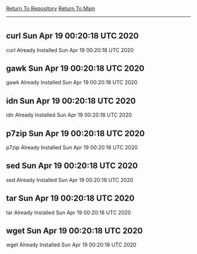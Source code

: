 [Return To Repository](https://github.com/deathbybandaid/piholeparser/)
[Return To Main](https://github.com/deathbybandaid/piholeparser/blob/master/RecentRunLogs/Mainlog.md)
____________________________________
# 
## curl Sun Apr 19 00:20:18 UTC 2020
curl Already Installed Sun Apr 19 00:20:18 UTC 2020
## gawk Sun Apr 19 00:20:18 UTC 2020
gawk Already Installed Sun Apr 19 00:20:18 UTC 2020
## idn Sun Apr 19 00:20:18 UTC 2020
idn Already Installed Sun Apr 19 00:20:18 UTC 2020
## p7zip Sun Apr 19 00:20:18 UTC 2020
p7zip Already Installed Sun Apr 19 00:20:18 UTC 2020
## sed Sun Apr 19 00:20:18 UTC 2020
sed Already Installed Sun Apr 19 00:20:18 UTC 2020
## tar Sun Apr 19 00:20:18 UTC 2020
tar Already Installed Sun Apr 19 00:20:18 UTC 2020
## wget Sun Apr 19 00:20:18 UTC 2020
wget Already Installed Sun Apr 19 00:20:18 UTC 2020

